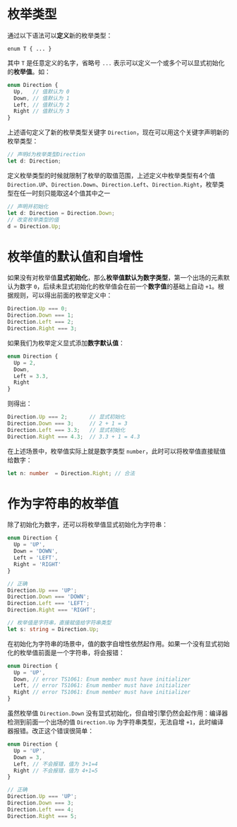 # 枚举类型

通过以下语法可以**定义**新的枚举类型：

```
enum T { ... }
```

其中 `T` 是任意定义的名字，省略号 `...` 表示可以定义一个或多个可以显式初始化的**枚举值**。如：

```typescript
enum Direction {
  Up,   // 值默认为 0
  Down, // 值默认为 1
  Left, // 值默认为 2
  Right // 值默认为 3
}
```

上述语句定义了新的枚举类型关键字 `Direction`，现在可以用这个关键字声明新的枚举类型：

```typescript
// 声明d为枚举类型Direction
let d: Direction;
```

定义枚举类型的时候就限制了枚举的取值范围，上述定义中枚举类型有4个值 `Direction.UP`、`Direction.Down`、`Direction.Left`、`Direction.Right`，枚举类型在任一时刻只能取这4个值其中之一

```typescript
// 声明并初始化
let d: Direction = Direction.Down;
// 改变枚举类型的值
d = Direction.Up;
```

# 枚举值的默认值和自增性

如果没有对枚举值**显式初始化**，那么**枚举值默认为数字类型**，第一个出场的元素默认为数字 `0`，后续未显式初始化的枚举值会在前一个**数字值**的基础上自动 `+1`。根据规则，可以得出前面的枚举定义中：

```typescript
Direction.Up === 0;
Direction.Down === 1;
Direction.Left === 2;
Direction.Right === 3;
```

如果我们为枚举定义显式添加**数字默认值**：

```typescript
enum Direction {
  Up = 2,
  Down,
  Left = 3.3,
  Right
}
```

则得出：

```typescript
Direction.Up === 2;       // 显式初始化
Direction.Down === 3;     // 2 + 1 = 3
Direction.Left === 3.3;   // 显式初始化
Direction.Right === 4.3;  // 3.3 + 1 = 4.3
```

在上述场景中，枚举值实际上就是数字类型 `number`，此时可以将枚举值直接赋值给数字：

```typescript
let n: number  = Direction.Right; // 合法
```

# 作为字符串的枚举值

除了初始化为数字，还可以将枚举值显式初始化为字符串：

```typescript
enum Direction {
  Up = 'UP',
  Down = 'DOWN',
  Left = 'LEFT',
  Right = 'RIGHT'
}

// 正确
Direction.Up === 'UP'; 
Direction.Down === 'DOWN';     
Direction.Left === 'LEFT';  
Direction.Right === 'RIGHT'; 

// 枚举值是字符串，直接赋值给字符串类型
let s: string = Direction.Up;  
```

在初始化为字符串的场景中，值的数字自增性依然起作用。如果一个没有显式初始化的枚举值前面是一个字符串，将会报错：

```typescript
enum Direction {
  Up = 'UP',
  Down, // error TS1061: Enum member must have initializer
  Left, // error TS1061: Enum member must have initializer
  Right // error TS1061: Enum member must have initializer
}
```

虽然枚举值 `Direction.Down` 没有显式初始化，但自增引擎仍然会起作用：编译器检测到前面一个出场的值 `Direction.Up` 为字符串类型，无法自增 `+1`，此时编译器报错。改正这个错误很简单：

```typescript
enum Direction {
  Up = 'UP',
  Down = 3,
  Left, // 不会报错，值为 3+1=4
  Right // 不会报错，值为 4+1=5
}

// 正确
Direction.Up === 'UP'; 
Direction.Down === 3;     
Direction.Left === 4;  
Direction.Right === 5; 
```


